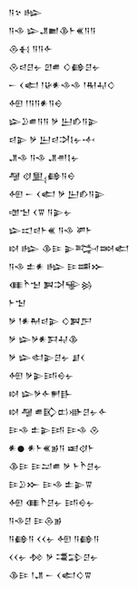 <div class='block'>
<div class='line'>𒀀𒆳 𒈗</div>
<div class='line'>𒀀𒈾 𒇽𒂗𒆤𒆠𒈨𒌍𒀀𒀀</div>
<div class='line'>𒁲𒈬 𒀀𒀀𒅆</div>
<div class='line'>𒊮𒁀𒆪𒉡 𒇻𒌑 𒄭𒂵𒆪𒉡</div>
<div class='line'>𒀸 𒌋𒅗 𒁹𒄩𒀭𒈾𒈾 𒁹𒊑𒄷𒄭</div>
<div class='line'>𒅇 𒁹𒀀𒀀𒀭𒀀𒀪</div>
<div class='line'>𒇽𒊒𒌑𒀀𒀀 𒃻 𒌨𒁓𒀀𒉌</div>
<div class='line'>𒁀𒉌 𒃻 𒌨𒁀𒋫𒋙𒉡𒋾</div>
<div class='line'>𒂗𒈾 𒀀𒈾 𒂗𒉣𒋙𒉡</div>
<div class='line'>𒆷 𒋼𒅅𒂵𒀀𒀪</div>
<div class='line'>𒅇 𒀸 𒌋𒅗 𒃻 𒌨𒁓𒀀𒉌</div>
<div class='line'>𒌝𒈠 𒌋𒐊 𒀀𒉌𒉡</div>
<div class='line'>𒇽𒀊𒁀𒈨𒌍 𒀀𒈾 𒂄𒈨</div>
<div class='line'>𒊭 𒈗 𒆠𒄿 𒉌𒅋𒇷𒅗</div>
<div class='line'>𒀀𒈾 𒉺𒀭 𒈗 𒄿𒌁𒁍</div>
<div class='line'>𒈪𒋻𒈠 𒀉𒋫𒊍𒄒</div>
<div class='line'>𒈨𒈠</div>
<div class='line'>𒃻 𒁹𒀭𒈹𒁀𒉌 𒄭𒀉𒂅</div>
<div class='line'>𒃻 𒇽𒃻𒀭𒁕𒄷𒆠</div>
<div class='line'>𒃻 𒇽𒊕𒉌𒆪𒉡 𒋗𒌋</div>
<div class='line'>𒅇 𒃻𒉌𒅀𒀪𒉡</div>
<div class='line'>𒊭 𒇽𒃻𒅆𒂍𒃲</div>
<div class='line'>𒊭 𒆷 𒌑𒃼𒆗𒀝𒆪𒉡𒅆</div>
<div class='line'>𒄿𒈾 𒉺𒉌𒅀 𒄿𒈾 𒊮</div>
<div class='line'>𒀭𒊹 𒀭𒈨𒌍𒂊𒀀 𒀜𒋼𒈨</div>
<div class='line'>𒆠𒄿 𒄿𒁺𒌑 𒃻 𒈨𒋻𒆪𒉡</div>
<div class='line'>𒄿𒊒𒁍 𒄿𒈾 𒉺𒉌𒐊</div>
<div class='line'>𒅇 𒈪𒋻𒆪𒉡 𒅀𒀪𒉡</div>
<div class='line'>𒀀𒈾𒆪 𒄿𒁲𒂊</div>
<div class='line'>𒀀𒂵𒀀 𒌋𒌋𒉡 𒅇 𒀀𒂵𒀀</div>
<div class='line'>𒌋𒌋𒉡 𒁵 𒃻 𒃮𒁉𒆪𒉡</div>
<div class='line'>𒆠𒄿 𒁹𒂗 𒀸 𒌋𒅗𒄭𒐊</div>
</div>